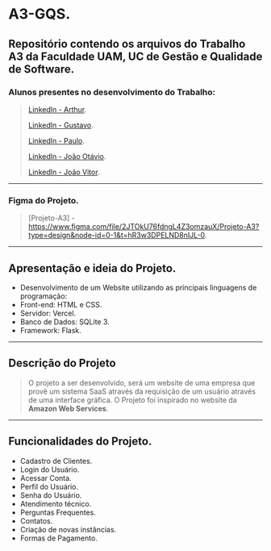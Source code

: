 # A3-GQS.
## Repositório contendo os arquivos do Trabalho A3 da Faculdade UAM, UC de Gestão e Qualidade de Software.

### Alunos presentes no desenvolvimento do Trabalho:
> [LinkedIn - Arthur](https://www.linkedin.com/).
> 
> [LinkedIn - Gustavo](https://www.linkedin.com/).
> 
> [LinkedIn - Paulo](https://www.linkedin.com/).
> 
> [LinkedIn - João Otávio](https://www.linkedin.com/).
> 
> [LinkedIn - João Vitor](https://www.linkedin.com/).
---

### Figma do Projeto.
> [Projeto-A3] - https://www.figma.com/file/2JTOkU76fdngL4Z3omzauX/Projeto-A3?type=design&node-id=0-1&t=hR3w3DPELND8nIJL-0.
---

## Apresentação e ideia do Projeto.
- Desenvolvimento de um Website utilizando as principais linguagens de programação:
- Front-end: HTML e CSS.
- Servidor: Vercel.
- Banco de Dados: SQLite 3.
- Framework: Flask.
---

## Descrição do Projeto
> O projeto a ser desenvolvido, será um website de uma empresa que provê um sistema SaaS através da requisição de um usuário através de uma interface gráfica.
> O Projeto foi inspirado no website da **Amazon Web Services**.
---

## Funcionalidades do Projeto.
- Cadastro de Clientes.
- Login do Usuário.
- Acessar Conta.
- Perfil do Usuário.
- Senha do Usuário.
- Atendimento técnico.
- Perguntas Frequentes.
- Contatos.
- Criação de novas instâncias.
- Formas de Pagamento.
